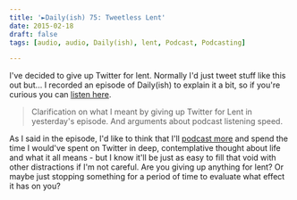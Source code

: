 ```yaml
---
title: '►Daily(ish) 75: Tweetless Lent'
date: 2015-02-18
draft: false
tags: [audio, audio, Daily(ish), lent, Podcast, Podcasting]

---
```


I've decided to give up Twitter for lent. Normally I'd just tweet stuff like this out but... I recorded an episode of Daily(ish) to explain it a bit, so if you're curious you can [listen here](http://goodstuff.fm/dailyish/75).

> Clarification on what I meant by giving up Twitter for Lent in yesterday's episode. And arguments about podcast listening speed.

As I said in the episode, I'd like to think that I'll [podcast more](http://goodstuff.fm/dailyish) and spend the time I would've spent on Twitter in deep, contemplative thought about life and what it all means - but I know it'll be just as easy to fill that void with other distractions if I'm not careful. Are you giving up anything for lent? Or maybe just stopping something for a period of time to evaluate what effect it has on you?